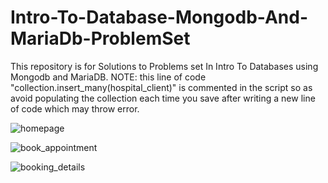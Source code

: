 # Intro-To-Database-Mongodb-And-MariaDb-ProblemSet
This repository is for Solutions to Problems set In Intro To Databases using Mongodb and MariaDB.
NOTE: this line of code "collection.insert_many(hospital_client)" is commented in the script so as avoid populating the collection each time you save after writing a new line of code which may throw error.


![homepage](https://user-images.githubusercontent.com/26542167/46218219-fd012e80-c33b-11e8-8030-6eee4bc42505.png)

![book_appointment](https://user-images.githubusercontent.com/26542167/46218221-fd012e80-c33b-11e8-8eac-44d44e778a06.png)

![booking_details](https://user-images.githubusercontent.com/26542167/46218222-fd99c500-c33b-11e8-8d85-ea50e46830e2.png)

